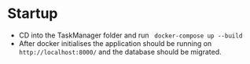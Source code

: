 # Startup

- CD into the TaskManager folder and run ` docker-compose up --build`
- After docker initialises the application should be running on `http://localhost:8000/` and the database should be migrated.
